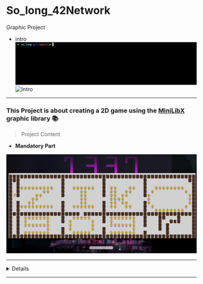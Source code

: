 # So_long_42Network
Graphic Project

- intro
![makefile](https://github.com/Ziko909/So_long_42Network/blob/main/readme_img/Intro.gif)
![Intro](https://github.com/Ziko909/So_long_42Network/blob/main/readme_img/Intro1.gif)

---
### This Project is about creating a 2D game using the [MiniLibX](https://harm-smits.github.io/42docs/libs/minilibx/getting_started.html) graphic library 📚

>  Project Content

- **Mandatory Part** 

![mandatory](https://github.com/Ziko909/So_long_42Network/blob/main/readme_img/mandatory.gif)

---

<details>
<summary> Details </summary>
In this part of the project, I worked on creating a simple 2D game with some features like :
<br>
intro✨
<br>
player 🐭 (jerry)
<br>
sprites ✅
<br>
Collectible 🌟
<br>
walls 🧱
<br>
Doors 🚪
<br>
Number of moves ➒⓿➒
<br>
</details>

---
